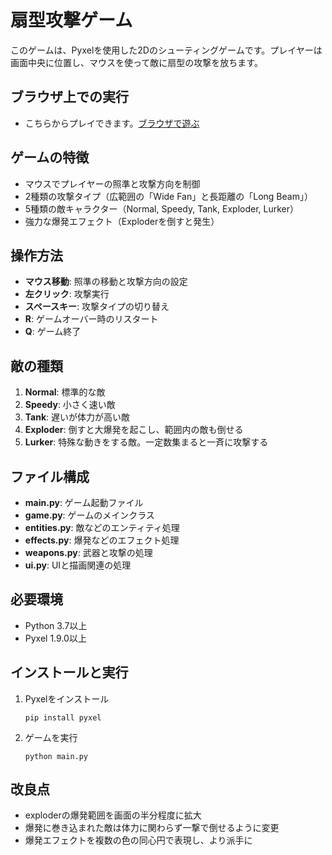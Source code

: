 # 扇型攻撃ゲーム

このゲームは、Pyxelを使用した2Dのシューティングゲームです。プレイヤーは画面中央に位置し、マウスを使って敵に扇型の攻撃を放ちます。

## ブラウザ上での実行
- こちらからプレイできます。[ブラウザで遊ぶ](https://kitao.github.io/pyxel/wasm/launcher/?play=ku-ron.pyxel_minigames.main.fan_attack.fan_attack)

## ゲームの特徴

- マウスでプレイヤーの照準と攻撃方向を制御
- 2種類の攻撃タイプ（広範囲の「Wide Fan」と長距離の「Long Beam」）
- 5種類の敵キャラクター（Normal, Speedy, Tank, Exploder, Lurker）
- 強力な爆発エフェクト（Exploderを倒すと発生）

## 操作方法

- **マウス移動**: 照準の移動と攻撃方向の設定
- **左クリック**: 攻撃実行
- **スペースキー**: 攻撃タイプの切り替え
- **R**: ゲームオーバー時のリスタート
- **Q**: ゲーム終了

## 敵の種類

1. **Normal**: 標準的な敵
2. **Speedy**: 小さく速い敵
3. **Tank**: 遅いが体力が高い敵
4. **Exploder**: 倒すと大爆発を起こし、範囲内の敵も倒せる
5. **Lurker**: 特殊な動きをする敵。一定数集まると一斉に攻撃する

## ファイル構成

- **main.py**: ゲーム起動ファイル
- **game.py**: ゲームのメインクラス
- **entities.py**: 敵などのエンティティ処理
- **effects.py**: 爆発などのエフェクト処理
- **weapons.py**: 武器と攻撃の処理
- **ui.py**: UIと描画関連の処理

## 必要環境

- Python 3.7以上
- Pyxel 1.9.0以上

## インストールと実行

1. Pyxelをインストール
   ```
   pip install pyxel
   ```

2. ゲームを実行
   ```
   python main.py
   ```

## 改良点

- exploderの爆発範囲を画面の半分程度に拡大
- 爆発に巻き込まれた敵は体力に関わらず一撃で倒せるように変更
- 爆発エフェクトを複数の色の同心円で表現し、より派手に
